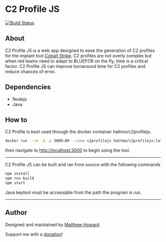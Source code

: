 # C2 Profile JS

[![Build Status](https://travis-ci.org/hattmo/c2profilejs.svg?branch=master)](https://travis-ci.org/hattmo/c2profilejs)

## About

C2 Profile JS is a web app designed to ease the generation of C2 profiles for the implant tool [Cobalt Strike](https://www.cobaltstrike.com/).  C2 profiles are not overly complex but when red teams need to adapt to BLUEFOR on the fly, time is a critical factor.  C2 Profile JS can improve turnaround time for C2 profiles and reduce chances of error.

## Dependencies

* Nodejs
* Java

## How to

C2 Profile is best used through the docker container hattmo/c2profilejs.

~~~bash
docker run --rm -d -p 3000:80 --name c2profilejs hattmo/c2profilejs:latest
~~~

then navigate to <http://localhost:3000> to begin using the tool.
___
C2 Profile JS can be built and ran from source with the following commands

~~~bash
npm install
npm run build
npm start
~~~

Java keytool must be accessable from the path the program is run.
___

## Author

Designed and maintained by [Matthew Howard](https://www.linkedin.com/in/matthew-howard-4013ba87/).

Support me with a [donation](https://www.paypal.me/hattmo)!
